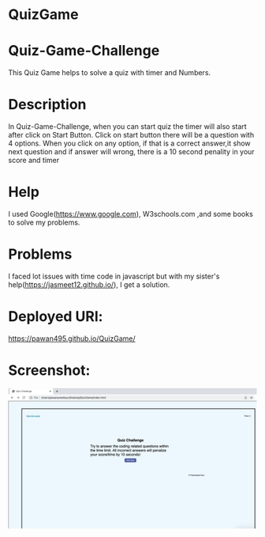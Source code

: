 # QuizGame
# Quiz-Game-Challenge
This Quiz Game helps to solve a quiz with timer and Numbers.

# Description
In Quiz-Game-Challenge, when you can start quiz the timer will also start after click on Start Button. Click on start button there will be a question with 4 options. When you click on any option, if that is a correct answer,it show next question and if answer will wrong, there is a 10 second penality in your score and timer
# Help
I used Google(https://www.google.com), W3schools.com ,and some books to solve my problems.

# Problems
I faced lot issues with time code in javascript but with my sister's help(https://jasmeet12.github.io/), I get a solution.

# Deployed URl:
https://pawan495.github.io/QuizGame/

# Screenshot:
![ScreenshotPreview](./assets/image/pic1.png)

